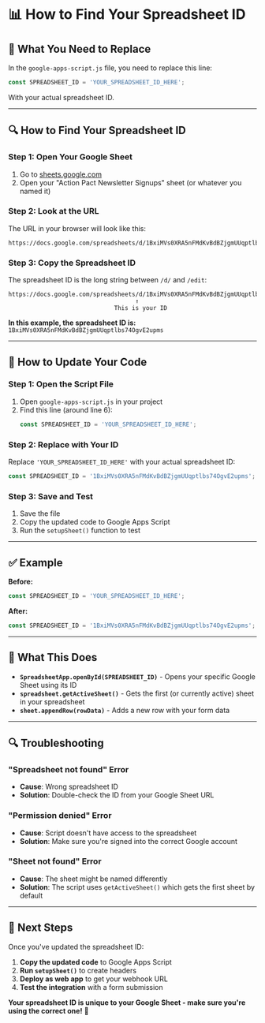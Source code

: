 # 📊 How to Find Your Spreadsheet ID

## 🎯 What You Need to Replace

In the `google-apps-script.js` file, you need to replace this line:
```javascript
const SPREADSHEET_ID = 'YOUR_SPREADSHEET_ID_HERE';
```

With your actual spreadsheet ID.

---

## 🔍 How to Find Your Spreadsheet ID

### Step 1: Open Your Google Sheet
1. Go to [sheets.google.com](https://sheets.google.com)
2. Open your "Action Pact Newsletter Signups" sheet (or whatever you named it)

### Step 2: Look at the URL
The URL in your browser will look like this:
```
https://docs.google.com/spreadsheets/d/1BxiMVs0XRA5nFMdKvBdBZjgmUUqptlbs74OgvE2upms/edit#gid=0
```

### Step 3: Copy the Spreadsheet ID
The spreadsheet ID is the long string between `/d/` and `/edit`:
```
https://docs.google.com/spreadsheets/d/1BxiMVs0XRA5nFMdKvBdBZjgmUUqptlbs74OgvE2upms/edit#gid=0
                                    ↑
                              This is your ID
```

**In this example, the spreadsheet ID is:** `1BxiMVs0XRA5nFMdKvBdBZjgmUUqptlbs74OgvE2upms`

---

## 🔧 How to Update Your Code

### Step 1: Open the Script File
1. Open `google-apps-script.js` in your project
2. Find this line (around line 6):
   ```javascript
   const SPREADSHEET_ID = 'YOUR_SPREADSHEET_ID_HERE';
   ```

### Step 2: Replace with Your ID
Replace `'YOUR_SPREADSHEET_ID_HERE'` with your actual spreadsheet ID:
   ```javascript
   const SPREADSHEET_ID = '1BxiMVs0XRA5nFMdKvBdBZjgmUUqptlbs74OgvE2upms';
   ```

### Step 3: Save and Test
1. Save the file
2. Copy the updated code to Google Apps Script
3. Run the `setupSheet()` function to test

---

## ✅ Example

**Before:**
```javascript
const SPREADSHEET_ID = 'YOUR_SPREADSHEET_ID_HERE';
```

**After:**
```javascript
const SPREADSHEET_ID = '1BxiMVs0XRA5nFMdKvBdBZjgmUUqptlbs74OgvE2upms';
```

---

## 🎯 What This Does

- **`SpreadsheetApp.openById(SPREADSHEET_ID)`** - Opens your specific Google Sheet using its ID
- **`spreadsheet.getActiveSheet()`** - Gets the first (or currently active) sheet in your spreadsheet
- **`sheet.appendRow(rowData)`** - Adds a new row with your form data

---

## 🔍 Troubleshooting

### "Spreadsheet not found" Error
- **Cause**: Wrong spreadsheet ID
- **Solution**: Double-check the ID from your Google Sheet URL

### "Permission denied" Error
- **Cause**: Script doesn't have access to the spreadsheet
- **Solution**: Make sure you're signed into the correct Google account

### "Sheet not found" Error
- **Cause**: The sheet might be named differently
- **Solution**: The script uses `getActiveSheet()` which gets the first sheet by default

---

## 🚀 Next Steps

Once you've updated the spreadsheet ID:
1. **Copy the updated code** to Google Apps Script
2. **Run `setupSheet()`** to create headers
3. **Deploy as web app** to get your webhook URL
4. **Test the integration** with a form submission

**Your spreadsheet ID is unique to your Google Sheet - make sure you're using the correct one!** 🎯
